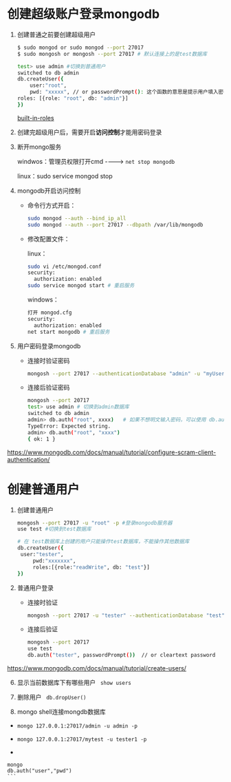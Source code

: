 # 创建超级账户登录mongodb

1. 创建普通之前要创建超级用户
	```bash
	$ sudo mongod or sudo mongod --port 27017
	$ sudo mongosh or mongosh --port 27017 # 默认连接上的是test数据库
	
	test> use admin	#切换到普通用户
	switched to db admin
	db.createUser({
		user:"root",
		pwd: "xxxxx", // or passwordPrompt(): 这个函数的意思是提示用户填入密码，而不是明文创建
	roles: [{role: "root", db: "admin"}]
	})
	```
	
	[built-in-roles](https://www.mongodb.com/docs/manual/reference/built-in-roles/)
	
2. 创建完超级用户后，需要开启**访问控制**才能用密码登录

  1. 断开mongo服务

     windwos：管理员权限打开cmd ----> `net stop mongodb`

     linux：sudo service mongod stop 

  2. mongodb开启访问控制

     - 命令行方式开启：

       ```bash
       sudo mongod --auth --bind_ip_all
       sudo mongod --auth --port 27017 --dbpath /var/lib/mongodb
       ```

     - 修改配置文件：

       linux：

       ```bash
       sudo vi /etc/mongod.conf
       security:
         authorization: enabled 
       sudo service mongod start # 重启服务
       ```

       windows：

       ```bash
       打开 mongod.cfg
       security:
         authorization: enabled 
       net start mongodb # 重启服务
       ```

3. 用户密码登录mongodb

   - 连接时验证密码

     ```bash
     mongosh --port 27017 --authenticationDatabase "admin" -u "myUserAdmin" -p #--authenticationDatabase "admin" 这个参数是可选的
     ```

   - 连接后验证密码

     ```bash
     mongosh --port 20717
     test> use admin # 切换到admin数据库
     switched to db admin
     admin> db.auth("root", xxxx)	# 如果不想明文输入密码，可以使用 db.auth("root", passwordPrompt())
     TypeError: Expected string.
     admin> db.auth("root", "xxxx")
     { ok: 1 }
     ```

https://www.mongodb.com/docs/manual/tutorial/configure-scram-client-authentication/

# 创建普通用户

1. 创建普通用户 

   ```bash
   mongosh --port 27017 -u "root" -p #登录mongodb服务器
   use test #切换到test数据库
   
   # 在 test数据库上创建的用户只能操作test数据库，不能操作其他数据库
   db.createUser({
   	user:"tester",
    	pwd:"xxxxxxx",
    	roles:[{role:"readWrite", db: "test"}]
   })
   ```

2. 普通用户登录

   - 连接时验证

     ```bash
     mongosh --port 27017 -u "tester" --authenticationDatabase "test" -p    #普通用户登录时需要指定数据库
     ```

   - 连接后验证

     ```bash
     mongosh --port 20717
     use test
     db.auth("tester", passwordPrompt())  // or cleartext password
     ```

   

https://www.mongodb.com/docs/manual/tutorial/create-users/






6. 显示当前数据库下有哪些用户
	` show users`
7. 删除用户
	` db.dropUser()`

8.  mongo shell连接mongdb数据库
   + `mongo 127.0.0.1:27017/admin -u admin -p`
   - `mongo 127.0.0.1:27017/mytest -u tester1 -p`
   -  ``` 
   	mongo
   	db.auth("user","pwd")
   	```

